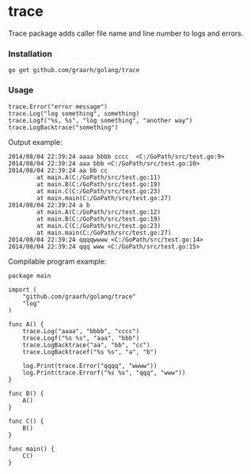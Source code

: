 trace
======

Trace package adds caller file name and line number to 
logs and errors.

### Installation
    go get github.com/graarh/golang/trace

### Usage
``` golang
trace.Error("error message")
trace.Log("log something", something)
trace.Logf("%s, %s", "log something", "another way")
trace.LogBacktrace("something")
```

Output example:
```
2014/08/04 22:39:24 aaaa bbbb cccc  <C:/GoPath/src/test.go:9>
2014/08/04 22:39:24 aaa bbb <C:/GoPath/src/test.go:10>
2014/08/04 22:39:24 aa bb cc
        at main.A(C:/GoPath/src/test.go:11)
        at main.B(C:/GoPath/src/test.go:19)
        at main.C(C:/GoPath/src/test.go:23)
        at main.main(C:/GoPath/src/test.go:27)
2014/08/04 22:39:24 a b
        at main.A(C:/GoPath/src/test.go:12)
        at main.B(C:/GoPath/src/test.go:19)
        at main.C(C:/GoPath/src/test.go:23)
        at main.main(C:/GoPath/src/test.go:27)
2014/08/04 22:39:24 qqqqwwww <C:/GoPath/src/test.go:14>
2014/08/04 22:39:24 qqq www <C:/GoPath/src/test.go:15>
```

Compilable program example:
``` golang
package main

import (
	"github.com/graarh/golang/trace"
	"log"
)

func A() {
	trace.Log("aaaa", "bbbb", "cccc")
	trace.Logf("%s %s", "aaa", "bbb")
	trace.LogBacktrace("aa", "bb", "cc")
	trace.LogBacktracef("%s %s", "a", "b")

	log.Print(trace.Error("qqqq", "wwww"))
	log.Print(trace.Errorf("%s %s", "qqq", "www"))
}

func B() {
	A()
}

func C() {
	B()
}

func main() {
	C()
}

```
